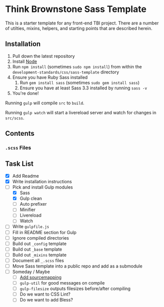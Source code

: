 # Think Brownstone Sass Template

This is a starter template for any front-end TBI project. There are a number of utilties, mixins, helpers, and starting points that are described herein.

## Installation

1. Pull down the latest repository
2. Install [Node](http://nodejs.org/)
3. Run `npm install` (sometimes `sudo npm install`) from within the `development-standards/css/sass-template` directory
4. Ensure you have Ruby Sass installed
	1. Run `gem install sass` (sometimes `sudo gem install sass`)
	2. Ensure you have at least Sass 3.3 installed by running `sass -v`
5. You're done!

Running `gulp` will compile `src` to `build`.

Running `gulp watch` will start a livereload server and watch for changes in `src/scss`.

## Contents

### `.scss` Files

## Task List

- [x] Add Readme
- [x] Write installation instructions
- [ ] Pick and install Gulp modules
	- [x] Sass
	- [x] Gulp clean
	- [ ] Auto prefixer
	- [ ] Minifier
	- [ ] Livereload
	- [ ] Watch
- [ ] Write `gulpfile.js`
- [ ] Fill in README section for Gulp
- [ ] Ignore compiled directories
- [ ] Build out `_config` template
- [ ] Build out `_base` template
- [ ] Build out `_mixins` template
- [ ] Document all `_.scss` files
- [ ] Move Sass template into a public repo and add as a submodule
- [ ] Someday / Maybe
	- [ ] [Add sourcemapping](http://fettblog.eu/blog/2014/04/10/gulp-sass-autoprefixer-sourcemaps/)
	- [ ] `gulp-util` for good messages on compile
	- [ ] `gulp-filesize` outputs filesizes before/after compiling
	- [ ] Do we want to CSS Lint?
	- [ ] Do we want to add Bless?